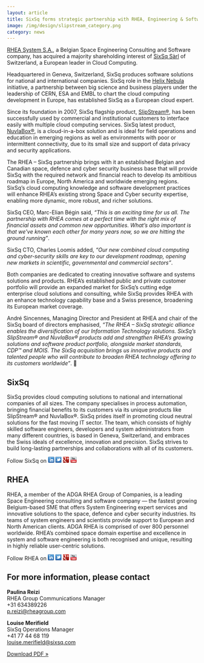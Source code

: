 ```yaml
---
layout: article
title: SixSq forms strategic partnership with RHEA, Engineering & Software Company
image: /img/design/slipstream_category.png
category: news
---
```


[RHEA System S.A.](http://rheagroup.com/), a Belgian Space Engineering Consulting and Software company, has acquired a majority shareholding interest of [SixSq Sàrl](http://sixsq.com/) of Switzerland, a European leader in Cloud Computing. 

Headquartered in Geneva, Switzerland, SixSq produces software solutions for national and international companies. SixSq role in the [Helix Nebula](http://www.helix-nebula.eu/) initiative, a partnership between big science and business players under the leadership of CERN, ESA and EMBL to chart the cloud computing development in Europe, has established SixSq as a European cloud expert. 

Since its foundation in 2007, SixSq flagship product, [SlipStream®](http://sixsq.com/products/slipstream), has been successfully used by commercial and institutional customers to interface easily with multiple cloud computing services. SixSq latest product, [NuvlaBox®](http://sixsq.com/products/nuvlabox), is a cloud-in-a-box solution and is ideal for field operations and education in emerging regions as well as environments with poor or intermittent connectivity, due to its small size and support of data privacy and security applications. 

The RHEA – SixSq partnership brings with it an established Belgian and Canadian space, defence and cyber security business base that will provide SixSq with the required network and financial reach to develop its ambitious roadmap in Europe, North America and worldwide emerging regions. SixSq’s cloud computing knowledge and software development practices will enhance RHEA’s existing strong Space and Cyber security expertise, enabling more dynamic, more robust, and richer solutions. 

SixSq CEO, Marc-Elian Bégin said, *“This is an exciting time for us all. The partnership with RHEA comes at a perfect time with the right mix of financial assets and common new opportunities. What’s also important is that we’ve known each other for many years now, so we are hitting the ground running”*. 

SixSq CTO, Charles Loomis added, *“Our new combined cloud computing and cyber-security skills are key to our development roadmap, opening new markets in scientific, governmental and commercial sectors”*. 

Both companies are dedicated to creating innovative software and systems solutions and products. RHEA’s established public and private customer portfolio will provide an expanded market for SixSq’s cutting edge enterprise cloud solutions and consulting, while SixSq provides RHEA with an enhance technology capability base and a Swiss presence, broadening its European market coverage. 

André Sincennes, Managing Director and President at RHEA and chair of the SixSq board of directors emphasised, *“The RHEA – SixSq strategic alliance enables the diversification of our Information Technology solutions. SixSq’s SlipStream® and NuvlaBox® products add and strengthen RHEA’s growing solutions and software product portfolio, alongside market standards, CDP™ and MOIS. The SixSq acquisition brings us innovative products and talented people who will contribute to broaden RHEA technology offering to its customers worldwide”*. 


SixSq
----

SixSq provides cloud computing solutions to national and international companies of all sizes. The company specialises in process automation, bringing financial benefits to its customers via its unique products like SlipStream® and NuvlaBox®. SixSq prides itself in promoting cloud neutral solutions for the fast moving IT sector. The team, which consists of highly skilled software engineers, developers and system administrators from many different countries, is based in Geneva, Switzerland, and embraces the Swiss ideals of excellence, innovation and precision. SixSq strives to build long-lasting partnerships and collaborations with all of its customers. 


Follow SixSq on
<a href="http://linkedin.com/company/sixsq"><img src="/img/design/linkedin_small.png" alt="LinkedIn" width="16" /></a> <a href="http://twitter.com/@sixsq"><img src="/img/design/twitter_small.png" alt="Twitter" width="16" /></a> <a href="http://plus.google.com/+sixsq"><img src="/img/design/google_plus_small.png" alt="Google+" width="16" /></a> <a href="https://www.youtube.com/channel/UCGYw3n7c-QsDtsVH32By1-g"><img src="/img/design/youtube_small.png" alt="Youtube" width="16"/></a>

   
RHEA
----

RHEA, a member of the ADGA RHEA Group of Companies, is a leading Space Engineering consulting and software company — the fastest growing Belgium-based SME that offers System Engineering expert services and innovative solutions to the space, defence and cyber security industries. Its teams of system engineers and scientists provide support to European and North American clients. ADGA RHEA is comprised of over 800 personnel worldwide. RHEA’s combined space domain expertise and excellence in system and software engineering is both recognised and unique, resulting in highly reliable user-centric solutions. 

Follow RHEA on
<a href="http://www.linkedin.com/company/rheagroup"><img src="/img/design/linkedin_small.png" alt="LinkedIn" width="16" /></a> <a href="https://twitter.com/rheagroup"><img src="/img/design/twitter_small.png" alt="Twitter" width="16" /></a> <a href="https://plus.google.com/100614059950553823364"><img src="/img/design/google_plus_small.png" alt="Google+" width="16" /></a> <a href="https://www.youtube.com/user/therheagroup"><img src="/img/design/youtube_small.png" alt="Youtube" width="16"/></a>


For more information, please contact
----

**Paulina Reizi**  
RHEA Group Communications Manager  
+31 634389226  
[p.reizi@rheagroup.com](mailto:p.reizi@rheagroup.com)

**Louise Merifield**  
SixSq Operations Manager  
+41 77 44 68 119  
[louise.merifield@sixsq.com](mailto:louise.merifield@sixsq.com)


<p><a href="/news/pdf/2015-1-21-RHEA-teams-with-SixSq.pdf" class="btn btn-primary btn-lg" role="button">Download PDF &raquo;</a></p>
